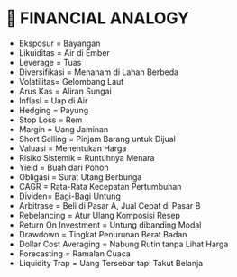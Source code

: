 # 📜 FINANCIAL ANALOGY

- Eksposur = Bayangan
- Likuiditas = Air di Ember
- Leverage = Tuas
- Diversifikasi = Menanam di Lahan Berbeda
- Volatilitas= Gelombang Laut
- Arus Kas = Aliran Sungai
- Inflasi = Uap di Air
- Hedging = Payung
- Stop Loss = Rem
- Margin = Uang Jaminan
- Short Selling = Pinjam Barang untuk Dijual
- Valuasi = Menentukan Harga
- Risiko Sistemik = Runtuhnya Menara
- Yield = Buah dari Pohon
- Obligasi = Surat Utang Berbunga
- CAGR = Rata-Rata Kecepatan Pertumbuhan
- Dividen= Bagi-Bagi Untung
- Arbitrase = Beli di Pasar A, Jual Cepat di Pasar B
- Rebelancing = Atur Ulang Komposisi Resep
- Return On Investment = Untung dibanding Modal
- Drawdown = Tingkat Penurunan Berat Badan
- Dollar Cost Averaging = Nabung Rutin tanpa Lihat Harga
- Forecasting = Ramalan Cuaca
- Liquidity Trap = Uang Tersebar tapi Takut Belanja